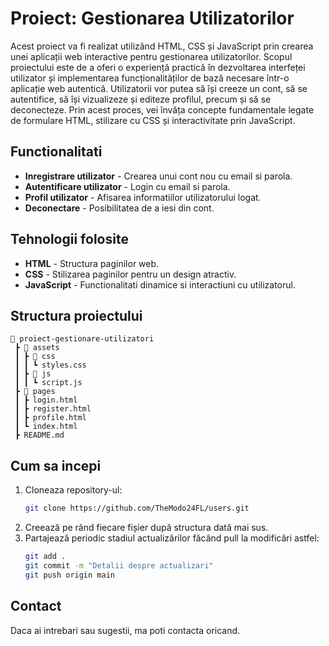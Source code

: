 # Proiect: Gestionarea Utilizatorilor

Acest proiect va fi realizat utilizând HTML, CSS și JavaScript prin crearea unei aplicații web interactive pentru gestionarea utilizatorilor. Scopul proiectului este de a oferi o experiență practică în dezvoltarea interfeței utilizator și implementarea funcționalităților de bază necesare într-o aplicație web autentică.
Utilizatorii vor putea să își creeze un cont, să se autentifice, să își vizualizeze și editeze profilul, precum și să se deconecteze. Prin acest proces, vei învăța concepte fundamentale legate de formulare HTML, stilizare cu CSS și interactivitate prin JavaScript.

## Functionalitati
- **Inregistrare utilizator** - Crearea unui cont nou cu email si parola.
- **Autentificare utilizator** - Login cu email si parola.
- **Profil utilizator** - Afisarea informatiilor utilizatorului logat.
- **Deconectare** - Posibilitatea de a iesi din cont.

## Tehnologii folosite
- **HTML** - Structura paginilor web.
- **CSS** - Stilizarea paginilor pentru un design atractiv.
- **JavaScript** - Functionalitati dinamice si interactiuni cu utilizatorul.

## Structura proiectului
```
📂 proiect-gestionare-utilizatori
 ┣ 📂 assets
 ┃ ┣ 📂 css
 ┃ ┃ ┗ styles.css
 ┃ ┣ 📂 js
 ┃ ┃ ┗ script.js
 ┣ 📂 pages
 ┃ ┣ login.html
 ┃ ┣ register.html
 ┃ ┣ profile.html
 ┃ ┗ index.html
 ┣ README.md
```

## Cum sa incepi
1. Cloneaza repository-ul:  
   ```sh
   git clone https://github.com/TheModo24FL/users.git
   ```
2. Creează pe rând fiecare fișier după structura dată mai sus.
3. Partajează periodic stadiul actualizărilor făcând pull la modificări astfel:
   ```sh
   git add .
   git commit -m "Detalii despre actualizari"
   git push origin main
   ```

## Contact
Daca ai intrebari sau sugestii, ma poti contacta oricand.